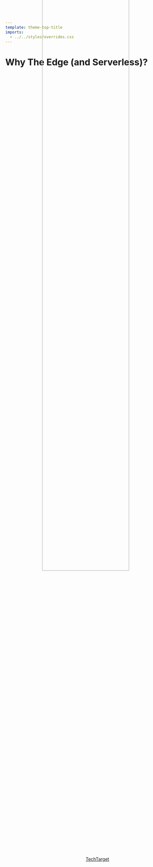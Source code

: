 ```yaml
---
template: theme-top-title
imports:
  - ../../styles/overrides.css
---
```


<style>
  p {
    text-align: center;
  }

  img {
    display: inline-block;
    margin: 10% auto 0!important;
    padding-bottom: 10%;
    transform: scale(1.5);
    width: 60%!important;
  }

  a {
    position: absolute;
    z-index: 2;
  }
</style>

# Why The Edge (and Serverless)?

![cdn](/assets/cdn.png)

[TechTarget](https://www.techtarget.com/searchnetworking/definition/CDN-content-delivery-network)
